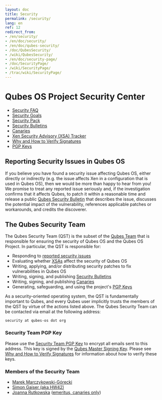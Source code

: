 ```yaml
---
layout: doc
title: Security
permalink: /security/
lang: en
ref: 12
redirect_from: 
- /en/security/
- /en/doc/security/
- /en/doc/qubes-security/
- /doc/QubesSecurity/
- /wiki/QubesSecurity/
- /en/doc/security-page/
- /doc/SecurityPage/
- /wiki/SecurityPage/
- /trac/wiki/SecurityPage/
---
```


Qubes OS Project Security Center
================================

- [Security FAQ]
- [Security Goals]
- [Security Pack]
- [Security Bulletins]
- [Canaries]
- [Xen Security Advisory (XSA) Tracker]
- [Why and How to Verify Signatures]
- [PGP Keys]


Reporting Security Issues in Qubes OS
-------------------------------------

If you believe you have found a security issue affecting Qubes OS, either directly or indirectly (e.g. the issue affects Xen in a configuration that is used in Qubes OS), then we would be more than happy to hear from you!
We promise to treat any reported issue seriously and, if the investigation confirms that it affects Qubes, to patch it within a reasonable time and release a public [Qubes Security Bulletin][Security Bulletins] that describes the issue, discusses the potential impact of the vulnerability, references applicable patches or workarounds, and credits the discoverer.


The Qubes Security Team
-----------------------

The Qubes Security Team (QST) is the subset of the [Qubes Team] that is responsible for ensuring the security of Qubes OS and the Qubes OS Project.
In particular, the QST is responsible for:

 - Responding to [reported security issues]
 - Evaluating whether [XSAs][Xen Security Advisory (XSA) Tracker] affect the security of Qubes OS
 - Writing, applying, and/or distributing security patches to fix vulnerabilities in Qubes OS
 - Writing, signing, and publishing [Security Bulletins]
 - Writing, signing, and publishing [Canaries]
 - Generating, safeguarding, and using the project's [PGP Keys]

As a security-oriented operating system, the QST is fundamentally important to Qubes, and every Qubes user implicitly trusts the members of the QST by virtue of the actions listed above.
The Qubes Security Team can be contacted via email at the following address:

    security at qubes-os dot org


### Security Team PGP Key ###

Please use the [Security Team PGP Key] to encrypt all emails sent to this address.
This key is signed by the [Qubes Master Signing Key].
Please see [Why and How to Verify Signatures] for information about how to verify these keys.

### Members of the Security Team ###

- [Marek Marczykowski-Górecki]
- [Simon Gaiser (aka HW42)]
- [Joanna Rutkowska] ([emeritus, canaries only])


[Security FAQ]: /faq/#general--security
[Security Goals]: /security/goals/
[Security Pack]: /security/pack/
[Security Bulletins]: /security/bulletins/
[Canaries]: /security/canaries/
[Xen Security Advisory (XSA) Tracker]: /security/xsa/
[Why and How to Verify Signatures]: /security/verifying-signatures/
[PGP Keys]: https://keys.qubes-os.org/keys/
[Qubes Team]: /team/
[reported security issues]: #reporting-security-issues-in-qubes-os
[Security Team PGP Key]: https://keys.qubes-os.org/keys/qubes-os-security-team-key.asc
[Qubes Master Signing Key]: https://keys.qubes-os.org/keys/qubes-master-signing-key.asc
[Marek Marczykowski-Górecki]: /team/#marek-marczykowski-górecki
[Simon Gaiser (aka HW42)]: /team/#simon-gaiser-aka-hw42
[Joanna Rutkowska]: /team/#joanna-rutkowska
[emeritus, canaries only]: /news/2018/11/05/qubes-security-team-update/

